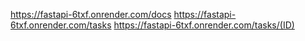 https://fastapi-6txf.onrender.com/docs
https://fastapi-6txf.onrender.com/tasks
https://fastapi-6txf.onrender.com/tasks/(ID)
